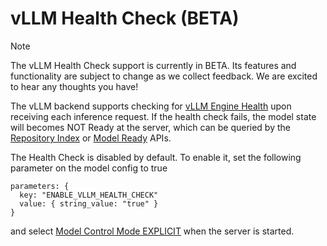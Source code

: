 <!--
# Copyright 2024, NVIDIA CORPORATION & AFFILIATES. All rights reserved.
#
# Redistribution and use in source and binary forms, with or without
# modification, are permitted provided that the following conditions
# are met:
#  * Redistributions of source code must retain the above copyright
#    notice, this list of conditions and the following disclaimer.
#  * Redistributions in binary form must reproduce the above copyright
#    notice, this list of conditions and the following disclaimer in the
#    documentation and/or other materials provided with the distribution.
#  * Neither the name of NVIDIA CORPORATION nor the names of its
#    contributors may be used to endorse or promote products derived
#    from this software without specific prior written permission.
#
# THIS SOFTWARE IS PROVIDED BY THE COPYRIGHT HOLDERS ``AS IS'' AND ANY
# EXPRESS OR IMPLIED WARRANTIES, INCLUDING, BUT NOT LIMITED TO, THE
# IMPLIED WARRANTIES OF MERCHANTABILITY AND FITNESS FOR A PARTICULAR
# PURPOSE ARE DISCLAIMED.  IN NO EVENT SHALL THE COPYRIGHT OWNER OR
# CONTRIBUTORS BE LIABLE FOR ANY DIRECT, INDIRECT, INCIDENTAL, SPECIAL,
# EXEMPLARY, OR CONSEQUENTIAL DAMAGES (INCLUDING, BUT NOT LIMITED TO,
# PROCUREMENT OF SUBSTITUTE GOODS OR SERVICES; LOSS OF USE, DATA, OR
# PROFITS; OR BUSINESS INTERRUPTION) HOWEVER CAUSED AND ON ANY THEORY
# OF LIABILITY, WHETHER IN CONTRACT, STRICT LIABILITY, OR TORT
# (INCLUDING NEGLIGENCE OR OTHERWISE) ARISING IN ANY WAY OUT OF THE USE
# OF THIS SOFTWARE, EVEN IF ADVISED OF THE POSSIBILITY OF SUCH DAMAGE.
-->

# vLLM Health Check (BETA)

> [!NOTE]
> The vLLM Health Check support is currently in BETA. Its features and
> functionality are subject to change as we collect feedback. We are excited to
> hear any thoughts you have!

The vLLM backend supports checking for
[vLLM Engine Health](https://github.com/vllm-project/vllm/blob/v0.6.3.post1/vllm/engine/async_llm_engine.py#L1177-L1185)
upon receiving each inference request. If the health check fails, the model
state will becomes NOT Ready at the server, which can be queried by the
[Repository Index](https://github.com/triton-inference-server/server/blob/main/docs/protocol/extension_model_repository.md#index)
or
[Model Ready](https://github.com/triton-inference-server/client/blob/main/src/c%2B%2B/library/http_client.h#L178-L192)
APIs.

The Health Check is disabled by default. To enable it, set the following
parameter on the model config to true
```
parameters: {
  key: "ENABLE_VLLM_HEALTH_CHECK"
  value: { string_value: "true" }
}
```
and select
[Model Control Mode EXPLICIT](https://github.com/triton-inference-server/server/blob/main/docs/user_guide/model_management.md#model-control-mode-explicit)
when the server is started.
